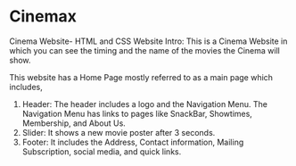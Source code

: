 # Cinemax
 Cinema Website- HTML and CSS
 Website Intro:
 This is a Cinema Website in which you can see the timing and the name of the movies the Cinema will show.

 This website has a Home Page mostly referred to as a main page which includes,
 1. Header: The header includes a logo and the Navigation Menu.
    The Navigation Menu has links to pages like SnackBar, Showtimes, Membership, and About Us. 
 3. Slider: It shows a new movie poster after 3 seconds.
 4. Footer: It includes the Address, Contact information, Mailing Subscription, social media, and quick links.
